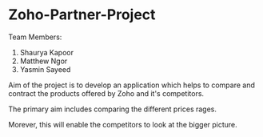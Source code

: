 # Zoho-Partner-Project

Team Members: 
1. Shaurya Kapoor 
2. Matthew Ngor 
3. Yasmin Sayeed 

Aim of the project is to develop an application which helps to compare and contract the products offered by Zoho and it's competitors. 

The primary aim includes comparing the different prices rages. 

Morever, this will enable the competitors to look at the bigger picture. 
